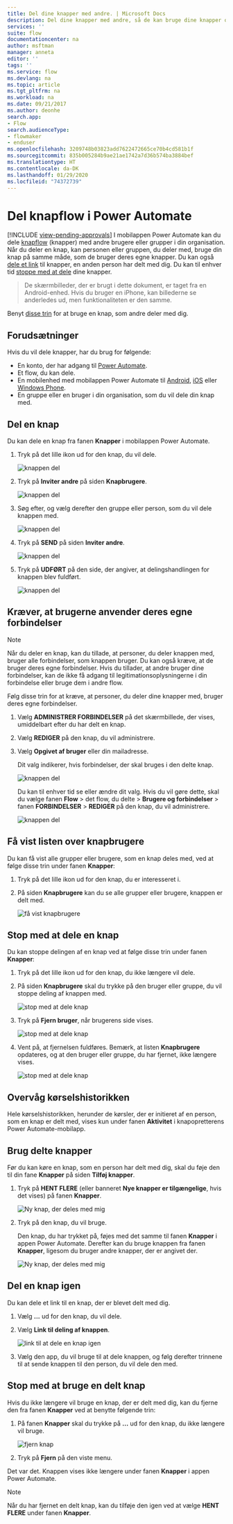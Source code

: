 ```yaml
---
title: Del dine knapper med andre. | Microsoft Docs
description: Del dine knapper med andre, så de kan bruge dine knapper og spare tid.
services: ''
suite: flow
documentationcenter: na
author: msftman
manager: anneta
editor: ''
tags: ''
ms.service: flow
ms.devlang: na
ms.topic: article
ms.tgt_pltfrm: na
ms.workload: na
ms.date: 09/21/2017
ms.author: deonhe
search.app:
- Flow
search.audienceType:
- flowmaker
- enduser
ms.openlocfilehash: 3209748b03823add7622472665ce70b4cd581b1f
ms.sourcegitcommit: 835b005284b9ae21ae1742a7d36b574ba3884bef
ms.translationtype: HT
ms.contentlocale: da-DK
ms.lasthandoff: 01/29/2020
ms.locfileid: "74372739"
---
```

# <a name="share-button-flows-in-power-automate"></a>Del knapflow i Power Automate
[!INCLUDE [view-pending-approvals](includes/cc-rebrand.md)]
I mobilappen Power Automate kan du dele [knapflow](introduction-to-button-flows.md) (knapper) med andre brugere eller grupper i din organisation. Når du deler en knap, kan personen eller gruppen, du deler med, bruge din knap på samme måde, som de bruger deres egne knapper. Du kan også [dele et link](share-buttons.md#re-share-a-button) til knapper, en anden person har delt med dig. Du kan til enhver tid [stoppe med at dele](share-buttons.md#stop-sharing-a-button) dine knapper.

> De skærmbilleder, der er brugt i dette dokument, er taget fra en Android-enhed. Hvis du bruger en iPhone, kan billederne se anderledes ud, men funktionaliteten er den samme.
> 
> 

Benyt [disse trin](share-buttons.md#use-shared-buttons) for at bruge en knap, som andre deler med dig.

## <a name="prerequisites"></a>Forudsætninger
Hvis du vil dele knapper, har du brug for følgende:

* En konto, der har adgang til [Power Automate](https://flow.microsoft.com).
* Et flow, du kan dele.
* En mobilenhed med mobilappen Power Automate til [Android](https://aka.ms/flowmobiledocsandroid), [iOS](https://aka.ms/flowmobiledocsios) eller [Windows Phone](https://aka.ms/flowmobilewindows).
* En gruppe eller en bruger i din organisation, som du vil dele din knap med.

## <a name="share-a-button"></a>Del en knap
Du kan dele en knap fra fanen **Knapper** i mobilappen Power Automate.

1. Tryk på det lille ikon ud for den knap, du vil dele.
   
    ![knappen del](./media/share-buttons/share-button-flows-buttons-tab.png)
2. Tryk på **Inviter andre** på siden **Knapbrugere**.
   
    ![knappen del](./media/share-buttons/share-button-flows-button-users.png)
3. Søg efter, og vælg derefter den gruppe eller person, som du vil dele knappen med.
   
    ![knappen del](./media/share-buttons/share-button-flows-invite-others-select.png)
4. Tryk på **SEND** på siden **Inviter andre**.
   
    ![knappen del](./media/share-buttons/share-button-flows-invite-others-send.png)
5. Tryk på **UDFØRT** på den side, der angiver, at delingshandlingen for knappen blev fuldført.
   
    ![knappen del](./media/share-buttons/share-button-flows-invite-others-done.png)

## <a name="require-users-to-use-their-own-connections"></a>Kræver, at brugerne anvender deres egne forbindelser
> [!NOTE]
> Når du deler en knap, kan du tillade, at personer, du deler knappen med, bruger alle forbindelser, som knappen bruger. Du kan også kræve, at de bruger deres egne forbindelser. Hvis du tillader, at andre bruger dine forbindelser, kan de ikke få adgang til legitimationsoplysningerne i din forbindelse eller bruge dem i andre flow.
> 
> 

Følg disse trin for at kræve, at personer, du deler dine knapper med, bruger deres egne forbindelser.

1. Vælg **ADMINISTRER FORBINDELSER** på det skærmbillede, der vises, umiddelbart efter du har delt en knap.
2. Vælg **REDIGER** på den knap, du vil administrere.
3. Vælg **Opgivet af bruger** eller din mailadresse.
   
    Dit valg indikerer, hvis forbindelser, der skal bruges i den delte knap.
   
    ![knappen del](./media/share-buttons/share-button-select-connection-provided-by-user.png)
   
    Du kan til enhver tid se eller ændre dit valg. Hvis du vil gøre dette, skal du vælge fanen **Flow** > det flow, du delte > **Brugere og forbindelser** > fanen **FORBINDELSER** > **REDIGER** på den knap, du vil administrere.
   
    ![knappen del](./media/share-buttons/share-button-flows-conn-provided-by-user.png)

## <a name="view-the-list-of-button-users"></a>Få vist listen over knapbrugere
Du kan få vist alle grupper eller brugere, som en knap deles med, ved at følge disse trin under fanen **Knapper**:

1. Tryk på det lille ikon ud for den knap, du er interesseret i.
2. På siden **Knapbrugere** kan du se alle grupper eller brugere, knappen er delt med.
   
    ![få vist knapbrugere](./media/share-buttons/share-button-flows-button-users-list.png)

## <a name="stop-sharing-a-button"></a>Stop med at dele en knap
Du kan stoppe delingen af en knap ved at følge disse trin under fanen **Knapper**:

1. Tryk på det lille ikon ud for den knap, du ikke længere vil dele.
2. På siden **Knapbrugere** skal du trykke på den bruger eller gruppe, du vil stoppe deling af knappen med.
   
    ![stop med at dele knap](./media/share-buttons/share-button-flows-remove-user-list.png)
3. Tryk på **Fjern bruger**, når brugerens side vises.
   
    ![stop med at dele knap](./media/share-buttons/share-button-flows-remove-user.png)
4. Vent på, at fjernelsen fuldføres. Bemærk, at listen **Knapbrugere** opdateres, og at den bruger eller gruppe, du har fjernet, ikke længere vises.
   
    ![stop med at dele knap](./media/share-buttons/share-button-flows-remove-user-result.png)

## <a name="monitor-the-run-history"></a>Overvåg kørselshistorikken
Hele kørselshistorikken, herunder de kørsler, der er initieret af en person, som en knap er delt med, vises kun under fanen **Aktivitet** i knapopretterens Power Automate-mobilapp.

## <a name="use-shared-buttons"></a>Brug delte knapper
Før du kan køre en knap, som en person har delt med dig, skal du føje den til din fane **Knapper** på siden **Tilføj knapper**.

1. Tryk på **HENT FLERE** (eller banneret **Nye knapper er tilgængelige**, hvis det vises) på fanen **Knapper**.
   
    ![Ny knap, der deles med mig](./media/share-buttons/share-button-flows-banner.png)
2. Tryk på den knap, du vil bruge.
   
    Den knap, du har trykket på, føjes med det samme til fanen **Knapper** i appen Power Automate. Derefter kan du bruge knappen fra fanen **Knapper**, ligesom du bruger andre knapper, der er angivet der.
   
    ![Ny knap, der deles med mig](./media/share-buttons/share-button-flows-buttons-shared-with-me.png)

## <a name="re-share-a-button"></a>Del en knap igen
Du kan dele et link til en knap, der er blevet delt med dig.

1. Vælg **...** ud for den knap, du vil dele.
2. Vælg **Link til deling af knappen**.
   
    ![link til at dele en knap igen](./media/share-buttons/re-share-button.png)
3. Vælg den app, du vil bruge til at dele knappen, og følg derefter trinnene til at sende knappen til den person, du vil dele den med.

## <a name="stop-using-a-shared-button"></a>Stop med at bruge en delt knap
Hvis du ikke længere vil bruge en knap, der er delt med dig, kan du fjerne den fra fanen **Knapper** ved at benytte følgende trin:

1. På fanen **Knapper** skal du trykke på **...** ud for den knap, du ikke længere vil bruge.
   
    ![fjern knap](./media/share-buttons/share-button-flows-added-shared-button.png)
2. Tryk på **Fjern** på den viste menu.

Det var det. Knappen vises ikke længere under fanen **Knapper** i appen Power Automate.

> [!NOTE]
> Når du har fjernet en delt knap, kan du tilføje den igen ved at vælge **HENT FLERE** under fanen **Knapper**.
> 
> 

